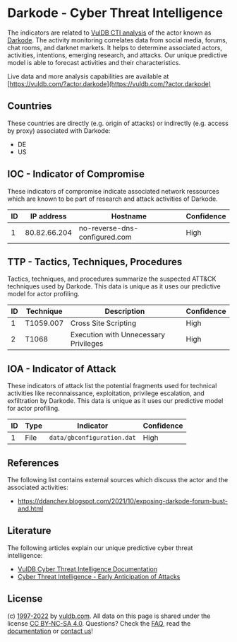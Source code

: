 # Darkode - Cyber Threat Intelligence

The indicators are related to [VulDB CTI analysis](https://vuldb.com/?kb.cti) of the actor known as [Darkode](https://vuldb.com/?actor.darkode). The activity monitoring correlates data from social media, forums, chat rooms, and darknet markets. It helps to determine associated actors, activities, intentions, emerging research, and attacks. Our unique predictive model is able to forecast activities and their characteristics.

Live data and more analysis capabilities are available at [https://vuldb.com/?actor.darkode](https://vuldb.com/?actor.darkode)

## Countries

These countries are directly (e.g. origin of attacks) or indirectly (e.g. access by proxy) associated with Darkode:

* DE
* US

## IOC - Indicator of Compromise

These indicators of compromise indicate associated network ressources which are known to be part of research and attack activities of Darkode.

ID | IP address | Hostname | Confidence
-- | ---------- | -------- | ----------
1 | 80.82.66.204 | no-reverse-dns-configured.com | High

## TTP - Tactics, Techniques, Procedures

Tactics, techniques, and procedures summarize the suspected ATT&CK techniques used by Darkode. This data is unique as it uses our predictive model for actor profiling.

ID | Technique | Description | Confidence
-- | --------- | ----------- | ----------
1 | T1059.007 | Cross Site Scripting | High
2 | T1068 | Execution with Unnecessary Privileges | High

## IOA - Indicator of Attack

These indicators of attack list the potential fragments used for technical activities like reconnaissance, exploitation, privilege escalation, and exfiltration by Darkode. This data is unique as it uses our predictive model for actor profiling.

ID | Type | Indicator | Confidence
-- | ---- | --------- | ----------
1 | File | `data/gbconfiguration.dat` | High

## References

The following list contains external sources which discuss the actor and the associated activities:

* https://ddanchev.blogspot.com/2021/10/exposing-darkode-forum-bust-and.html

## Literature

The following articles explain our unique predictive cyber threat intelligence:

* [VulDB Cyber Threat Intelligence Documentation](https://vuldb.com/?kb.cti)
* [Cyber Threat Intelligence - Early Anticipation of Attacks](https://www.scip.ch/en/?labs.20201022)

## License

(c) [1997-2022](https://vuldb.com/?kb.changelog) by [vuldb.com](https://vuldb.com/?kb.about). All data on this page is shared under the license [CC BY-NC-SA 4.0](https://creativecommons.org/licenses/by-nc-sa/4.0/). Questions? Check the [FAQ](https://vuldb.com/?kb.faq), read the [documentation](https://vuldb.com/?kb) or [contact us](https://vuldb.com/?contact)!
